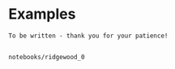 # Examples

<!-- a gallery of case studies, linking python notebooks and blog posts -->

```{warning}
To be written - thank you for your patience!
```

```{nbgallery}

notebooks/ridgewood_0
```